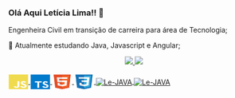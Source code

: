 ### Olá Aqui Letícia Lima!! 👋 

<p>Engenheira Civil em transição de carreira para área de Tecnologia;</p>
<p>🌱 Atualmente estudando Java, Javascript e Angular;</p>

<div align="center">
  <a href="https://github.com/leticialima-dev">
  <img height="160em" src="https://github-readme-stats.vercel.app/api?username=leticialima-dev&show_icons=true&theme=dracula&include_all_commits=true&count_private=true"/>
  <img height="160em" margin="0" src="https://github-readme-stats.vercel.app/api/top-langs/?username=leticialima-dev&layout=compact&langs_count=7&theme=dracula"/>
  </div>
  <div style="display: inline_block"><br>
  <img align="center" alt="Le-Js" height="30" width="40" src="https://raw.githubusercontent.com/devicons/devicon/master/icons/javascript/javascript-plain.svg">
  <img align="center" alt="Le-Ts" height="30" width="40" src="https://raw.githubusercontent.com/devicons/devicon/master/icons/typescript/typescript-plain.svg">
  <img align="center" alt="Le-HTML" height="30" width="40" src="https://raw.githubusercontent.com/devicons/devicon/master/icons/html5/html5-original.svg">
  <img align="center" alt="Le-CSS" height="30" width="40" src="https://raw.githubusercontent.com/devicons/devicon/master/icons/css3/css3-original.svg">
  <img align="center" alt="Le-JAVA" height="30" width="40" <img src="https://cdn.jsdelivr.net/gh/devicons/devicon/icons/angularjs/angularjs-original.svg" />
   <img align="center" alt="Le-JAVA" height="30" width="40" <img src="https://cdn.jsdelivr.net/gh/devicons/devicon/icons/java/java-original-wordmark.svg" />
</div>

